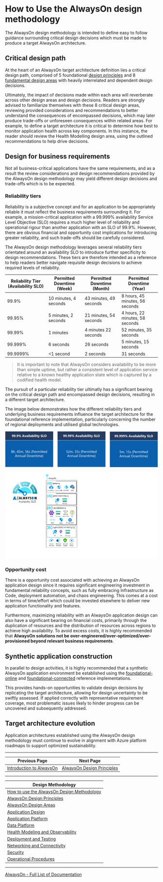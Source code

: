# How to Use the AlwaysOn design methodology

The AlwaysOn design methodology is intended to define easy to follow guidance surrounding critical design decisions which must be made to produce a target AlwaysOn architecture.

## Critical design path

At the heart of an AlwaysOn target architecture definition lies a critical design path, comprised of 5 foundational [design principles](./Principles.md) and 8 [fundamental design areas](./Design-Areas.md) with heavily interrelated and dependent design decisions.

Ultimately, the impact of decisions made within each area will reverberate across other design areas and design decisions. Readers are strongly advised to familiarize themselves with these 8 critical design areas, reviewing provided considerations and recommendations to better understand the consequences of encompassed decisions, which may later produce trade-offs or unforeseen consequences within related areas. For example, to define a target architecture it is critical to determine how best to monitor application health across key components. In this instance, the reader should review the Health Modelling design area, using the outlined recommendations to help drive decisions.

## Design for business requirements

Not all business-critical applications have the same requirements, and as a result the review considerations and design recommendations provided by the AlwaysOn design methodology may yield different design decisions and trade-offs which is to be expected.

### Reliability tiers

Reliability is a subjective concept and for an application to be appropriately reliable it must reflect the business requirements surrounding it. For example, a mission-critical application with a 99.999% availability Service Level Objective (SLO) requires a much higher level of reliability and operational rigour than another application with an SLO of 99.9%. However, there are obvious financial and opportunity cost implications for introducing greater reliability, and such trade-offs should be carefully considered.

The AlwaysOn design methodology leverages several reliability tiers orientated around an availability SLO to introduce further specificity to design recommendations. These tiers are therefore intended as a reference to help readers better navigate requisite design decisions to achieve required levels of reliability.

|Reliability Tier (Availability SLO)|Permitted Downtime (Week)|Permitted Downtime (Month)|Permitted Downtime (Year)|
|--|--|--|--|
|99.9%|10 minutes, 4 seconds|43 minutes, 49 seconds|8 hours, 45 minutes, 56 seconds|
|99.95%|5 minutes, 2 seconds|21 minutes, 54 seconds|4 hours, 22 minutes, 58 seconds|
|99.99%|1 minutes|4 minutes 22 seconds|52 minutes, 35 seconds|
|99.999%|6 seconds|26 seconds|5 minutes, 15 seconds|
|99.9999%|<1 second|2 seconds|31 seconds|

> It is important to note that AlwaysOn considers availability to be more than simple uptime, but rather a consistent level of application service relative to a known healthy application state which is captured by a codified health model.

The pursuit of a particular reliability tier ultimatly has a significant bearing on the critical design path and encompassed design decisions, resulting in a different target architecture.

The image below demonstrates how the different reliability tiers and underlying business requirements influence the target architecture for the foundational reference implementation, particularly concerning the number of regional deployments and utilised global technologies.

[![AlwaysOn Reliability Tiers](/docs/media/alwayson-reliability-tiers.png "AlwaysOn Reliability Tiers")](./README.md)

[![AlwaysOn Availability Targets](/docs/media/alwayson-slo.gif "AlwaysOn Availability Targets")](./README.md)

### Opportunity cost

There is a opportunity cost associated with achieving an AlwaysOn application design since it requires significant engineering investment in fundamental reliability concepts, such as fully embracing Infrastructure as Code, deployment automation, and chaos engineering. This comes at a cost in terms of time/effort which could be invested elsewhere to deliver new application functionality and features.

Furthermore, maximizing reliability with an AlwaysOn application design can also have a significant bearing on financial costs, primarily through the duplication of resources and the distribution of resources across regions to achieve high availability. To avoid excess costs, it is highly recommended that **AlwaysOn solutions not be over-engineered/over-optimized/over-provisioned beyond relevant business requirements**.

## Synthetic application construction

In parallel to design activities, it is highly recommended that a synthetic AlwaysOn application environment be established using the [foundational-online](https://github.com/Azure/AlwaysOn-Foundational-Online) and [foundational-connected](https://github.com/Azure/AlwaysOn-Foundational-Connected) reference implementations.

This provides hands-on opportunities to validate design decisions by replicating the target architecture, allowing for design uncertainty to be swiftly assessed. If applied correctly with representative requirement coverage, most problematic issues likely to hinder progress can be uncovered and subsequently addressed.

## Target architecture evolution

Application architectures established using the AlwaysOn design methodology must continue to evolve in alignment with Azure platform roadmaps to support optimized sustainability.

---

|Previous Page|Next Page|
|--|--|
|[Introduction to AlwaysOn](../introduction/README.md)|[AlwaysOn Design Principles](./Principles.md)

---

|Design Methodology|
|--|
|[How to use the AlwaysOn Design Methodology](./README.md)
|[AlwaysOn Design Principles](./Principles.md)
|[AlwaysOn Design Areas](./Design-Areas.md)
|[Application Design](./App-Design.md)
|[Application Platform](./App-Platform.md)
|[Data Platform](./Data-Platform.md)
|[Health Modeling and Observability](./Health-Modeling.md)
|[Deployment and Testing](./Deployment-Testing.md)
|[Networking and Connectivity](./Networking.md)
|[Security](./Security.md)
|[Operational Procedures](./Operational-Procedures.md)

---

[AlwaysOn - Full List of Documentation](/docs/README.md)
